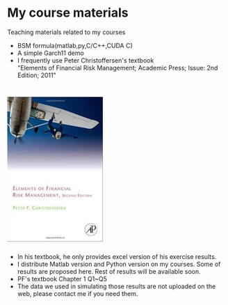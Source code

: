 # My course materials
Teaching materials related to my courses
* BSM formula(matlab,py,C/C++,CUDA C)
* A simple Garch11 demo
* I frequently use Peter Christoffersen's textbook    
    "Elements of Financial Risk Management; Academic Press; Issue: 2nd Edition; 2011"    
# ![Mou](/my.png)
* In his textbook, he only provides excel version of his exercise results.
* I distribute Matlab version and Python version on my courses. Some of results are proposed here. Rest of results will be available soon.
* PF's textbook Chapter 1 Q1~Q5
* The data we used in simulating those results are not uploaded on the web, please contact me if you need them.  

